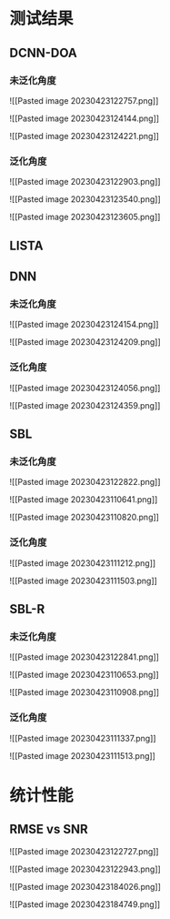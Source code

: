 # 测试结果

## DCNN-DOA

### 未泛化角度

![[Pasted image 20230423122757.png]]

![[Pasted image 20230423124144.png]]

![[Pasted image 20230423124221.png]]

### 泛化角度

![[Pasted image 20230423122903.png]]

![[Pasted image 20230423123540.png]]

![[Pasted image 20230423123605.png]]

## LISTA

## DNN

### 未泛化角度

![[Pasted image 20230423124154.png]]

![[Pasted image 20230423124209.png]]

### 泛化角度

![[Pasted image 20230423124056.png]]

![[Pasted image 20230423124359.png]]

## SBL

### 未泛化角度

![[Pasted image 20230423122822.png]]

![[Pasted image 20230423110641.png]]

![[Pasted image 20230423110820.png]]

### 泛化角度

![[Pasted image 20230423111212.png]]

![[Pasted image 20230423111503.png]]

## SBL-R

### 未泛化角度

![[Pasted image 20230423122841.png]]

![[Pasted image 20230423110653.png]]

![[Pasted image 20230423110908.png]]

### 泛化角度

![[Pasted image 20230423111337.png]]

![[Pasted image 20230423111513.png]]

# 统计性能

## RMSE vs SNR

![[Pasted image 20230423122727.png]]

![[Pasted image 20230423122943.png]]

![[Pasted image 20230423184026.png]]

![[Pasted image 20230423184749.png]]